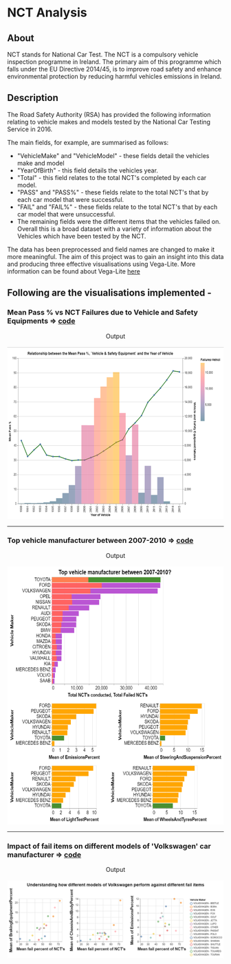 # NCT Analysis

## About

NCT stands for National Car Test. The NCT is a compulsory vehicle inspection programme in Ireland. The primary aim of this programme which falls under the EU Directive 2014/45, is to improve road safety and enhance environmental protection by reducing harmful vehicles emissions in Ireland.

## Description

The Road Safety Authority (RSA) has provided the following information relating to vehicle makes and models tested by the National Car Testing Service in 2016. 

The main fields, for example, are summarised as follows:
- "VehicleMake" and "VehicleModel" - these fields detail the vehicles make and model
- "YearOfBirth" - this field details the vehicles year.
- "Total" - this field relates to the total NCT's completed by each car model.
- "PASS" and "PASS%" - these fields relate to the total NCT's that by each car model that were successful.
- "FAIL" and "FAIL%" - these fields relate to the total NCT's that by each car model that were unsuccessful.
- The remaining fields were the different items that the vehicles failed on.
Overall this is a broad dataset with a variety of information about the Vehicles which have been tested by the NCT.

The data has been preprocessed and field names are changed to make it more meaningful.
The aim of this project was to gain an insight into this data and producing three effective visualisations using Vega-Lite. More information can be found about Vega-Lite [here](https://vega.github.io/vega-lite/)

## Following are the visualisations implemented -

### **Mean Pass % vs NCT Failures due to Vehicle and Safety Equipments** => [code](/code/vega_spec/Vis1.json.vg)

<p align="center">
Output<br><br>
<img src="/output/vis1.png" height = 400></img>
</p>

------

### **Top vehicle manufacturer between 2007-2010** => [code](/code/vega_spec/Vis2.json.vg)


<p align="center">
Output<br><br>
<img src="/output/vis2.png" height = 600></img>
</p>

------

### **Impact of fail items on different models of 'Volkswagen' car manufacturer** => [code](/code/vega_spec/Vis3.json.vg)

<p align="center">
Output<br><br>
<img src="/output/vis3.png" height = "auto"></img>
</p>